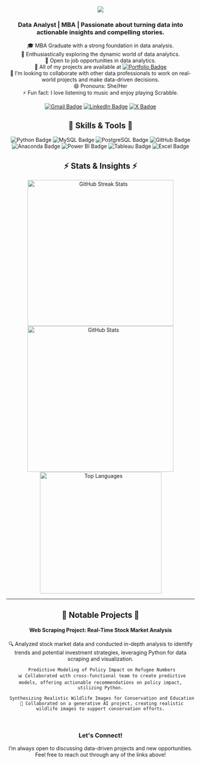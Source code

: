 
<h1 align="center">
    <img src="https://readme-typing-svg.herokuapp.com/?font=Righteous&size=35&center=true&vCenter=true&width=500&height=70&duration=4000&lines=Welcome!+👋;+I'm+Chinyere!;" />
</h1>

<h3 align="center">Data Analyst | MBA | Passionate about turning data into actionable insights and compelling stories.</h3>

<p align="center">
  🎓 MBA Graduate with a strong foundation in data analysis.<br>
  🌱 Enthusiastically exploring the dynamic world of data analytics.<br>
  🌟 Open to job opportunities in data analytics.<br>
  📁 All of my projects are available at <a href="https://mayreeobi.github.io/"><img src="https://img.shields.io/badge/Portfolio-24292E?style=for-the-badge&logo=github&logoColor=white" alt="Portfolio Badge" /></a><br>
  🤝 I’m looking to collaborate with other data professionals to work on real-world projects and make data-driven decisions.<br>
  😄 Pronouns: She/Her <br>
  ⚡ Fun fact: I love listening to music and enjoy playing Scrabble.<br> 
</p>

  
<div align="center"> 
  <a href="mailto:obichinyere87@gmail.com"><img src="https://img.shields.io/badge/Gmail-EA4335?style=for-the-badge&logo=gmail&logoColor=white" alt="Gmail Badge" /></a>
  <a href="https://linkedin.com/in/chinyere-obi" target="_blank"><img src="https://img.shields.io/badge/LinkedIn-0077B5?style=for-the-badge&logo=linkedin&logoColor=white" alt="LinkedIn Badge" /></a>
  <a href="https://twitter.com/Obi_Chii" target="_blank"><img src="https://img.shields.io/badge/X-000000?style=for-the-badge&logo=x&logoColor=white" alt="X Badge" /></a>
</div>

<h2 align="center">🔧 Skills & Tools 🔧</h2>

<div align="center">
    <img src="https://img.shields.io/badge/Python-3776AB?style=for-the-badge&logo=python&logoColor=white" alt="Python Badge"/>
    <img src="https://img.shields.io/badge/MySQL-4479A1?style=for-the-badge&logo=mysql&logoColor=white" alt="MySQL Badge"/>
    <img src="https://img.shields.io/badge/PostgreSQL-336791?style=for-the-badge&logo=postgresql&logoColor=white" alt="PostgreSQL Badge"/>
    <img src="https://img.shields.io/badge/GitHub-181717?style=for-the-badge&logo=github&logoColor=white" alt="GitHub Badge"/>
    <img src="https://img.shields.io/badge/Anaconda-44A833?style=for-the-badge&logo=anaconda&logoColor=white" alt="Anaconda Badge"/>
    <img src="https://img.shields.io/badge/Power BI-F2C811?style=for-the-badge&logo=power-bi&logoColor=black" alt="Power BI Badge"/>
    <img src="https://img.shields.io/badge/Tableau-E97627?style=for-the-badge&logo=tableau&logoColor=white" alt="Tableau Badge"/>
    <img src="https://img.shields.io/badge/Excel-217346?style=for-the-badge&logo=microsoft-excel&logoColor=white" alt="Excel Badge"/>
</div>

<h2 align="center">⚡ Stats & Insights ⚡</h2>
<div align="center">
  <img width=390 src="https://github-readme-streak-stats.herokuapp.com/?user=mayreeobi&show_icons=true&locale=en&layout=compact&theme=react&border_radius=10" alt="GitHub Streak Stats"/>
  <img width=390 src="https://github-readme-stats.vercel.app/api?username=mayreeobi&count_private=true&show_icons=true&theme=react&layout=compact&rank_icon=github&border_radius=10" alt="GitHub Stats"/>
  <br/>
  <img width=325 src="https://github-readme-stats.vercel.app/api/top-langs?username=mayreeobi&show_icons=true&layout=compact&theme=react&border_radius=10" alt="Top Languages"/>
</div>

<hr/>

<h2 align="center">🚀 Notable Projects 🚀</h2>

<div align="center">
    <h4>Web Scraping Project: Real-Time Stock Market Analysis</h4>
    <p>🔍 Analyzed stock market data and conducted in-depth analysis to identify trends and potential investment strategies, leveraging Python for data scraping and visualization.</p>
 
     Predictive Modeling of Policy Impact on Refugee Numbers
     📊 Collaborated with cross-functional team to create predictive models, offering actionable recommendations on policy impact, utilizing Python.

     Synthesizing Realistic Wildlife Images for Conservation and Education
     🎨 Collaborated on a generative AI project, creating realistic wildlife images to support conservation efforts.
</div>

<br/>

<div align="center">
    <h3>Let's Connect!</h3>
    <p>I’m always open to discussing data-driven projects and new opportunities. Feel free to reach out through any of the links above!</p>
</div>


<!--**Mayreeobi/Mayreeobi** is a ✨ _special_ ✨ repository because its `README.md` (this file) appears on your GitHub profile.

Here are some ideas to get you started:

- 🔭 I’m currently working on ...
- 🌱 I’m currently learning ...
- 👯 I’m looking to collaborate on ...
- 🤔 I’m looking for help with ...
- 💬 Ask me about ...
- 📫 How to reach me: ...
- 😄 Pronouns: ...
- ⚡ Fun fact: ...
-->
